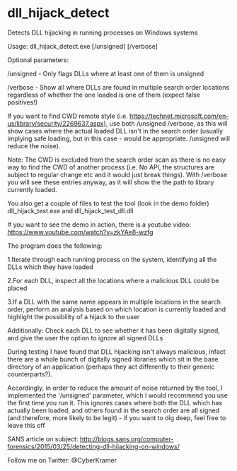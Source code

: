 # dll_hijack_detect
Detects DLL hijacking in running processes on Windows systems

Usage: dll_hijack_detect.exe [/unsigned] [/verbose]

Optional parameters:

/unsigned - Only flags DLLs where at least one of them is unsigned

/verbose - Show all where DLLs are found in multiple search order locations regardless of whether the one loaded is one of them (expect false positives!)

If you want to find CWD remote style (i.e. https://technet.microsoft.com/en-us/library/security/2269637.aspx), use both /unsigned /verbose, as this will show cases where the actual loaded DLL isn't in the search order (usually implying safe loading, but in this case - would be appropriate. /unsigned will reduce the noise). 

Note: The CWD is excluded from the search order scan as there is no easy way to find the CWD of another process (i.e. No API, the structures are subject to regular change etc and it would just break things). With /verbose you will see these entries anyway, as it will show the the path to library currently loaded.

You also get a couple of files to test the tool (look in the demo folder)
dll_hijack_test.exe and dll_hijack_test_dll.dll

If you want to see the demo in action, there is a youtube video:
https://www.youtube.com/watch?v=zkYAe8-wzfg

The program does the following:

1.Iterate through each running process on the system, identifying all the DLLs which they have loaded

2.For each DLL, inspect all the locations where a malicious DLL could be placed

3.If a DLL with the same name appears in multiple locations in the search order, perform an analysis based on which location is currently loaded and highlight the possibility of a hijack to the user

Additionally: Check each DLL to see whether it has been digitally signed, and give the user the option to ignore all signed DLLs

During testing I have found that DLL hijacking isn't always malicious, infact there are a whole bunch of digitally signed libraries which sit in the base directory of an application (perhaps they act differently to their generic counterparts?).

Accordingly, in order to reduce the amount of noise returned by the tool, I implemented the '/unsigned' parameter, which I would recommend you use the first time you run it. This ignores cases where both the DLL which has actually been loaded, and others found in the search order are all signed (and therefore, more likely to be legit) - if you want to dig deep, feel free to leave this off

SANS article on subject:
http://blogs.sans.org/computer-forensics/2015/03/25/detecting-dll-hijacking-on-windows/

Follow me on Twitter: @CyberKramer

